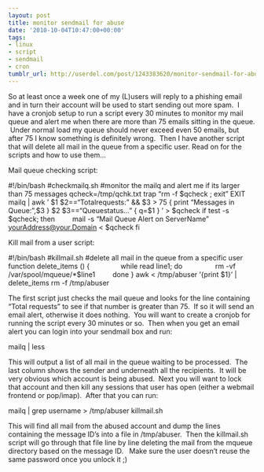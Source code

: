```yaml
---
layout: post
title: monitor sendmail for abuse
date: '2010-10-04T10:47:00+00:00'
tags:
- linux
- script
- sendmail
- cron
tumblr_url: http://userdel.com/post/1243383620/monitor-sendmail-for-abuse
---
```

So at least once a week one of my (L)users will reply to a phishing email and in turn their account will be used to start sending out more spam.  I have a cronjob setup to run a script every 30 minutes to monitor my mail queue and alert me when there are more than 75 emails sitting in the queue.  Under normal load my queue should never exceed even 50 emails, but after 75 I know something is definitely wrong.  Then I have another script that will delete all mail in the queue from a specific user.
Read on for the scripts and how to use them…

Mail queue checking script:

#!/bin/bash
#checkmailq.sh
#monitor the mailq and alert me if its larger than 75 messages
qcheck=/tmp/qchk.txt
trap “rm -f $qcheck ; exit” EXIT
mailq | awk ’ $1 $2==“Totalrequests:” && $3 > 75 { print “Messages in Queue:”,$3 } $2 $3==“Queuestatus…” { q=$1 } ’ > $qcheck
if test -s $qcheck; then
        mail -s “Mail Queue Alert on ServerName” yourAddress@your.Domain < $qcheck
fi

Kill mail from a user script:

#!/bin/bash
#killmail.sh
#delete all mail in the queue from a specific user
function delete_items ()
{       
        while read line1; do
                rm -vf /var/spool/mqueue/*$line1
        done
}
awk < /tmp/abuser ’{print $1}’ | delete_items
rm -f /tmp/abuser

The first script just checks the mail queue and looks for the line containing “Total requests” to see if that number is greater than 75.  If so it will send an email alert, otherwise it does nothing.  You will want to create a cronjob for running the script every 30 minutes or so.  Then when you get an email alert you can login into your sendmail box and run:

mailq | less

This will output a list of all mail in the queue waiting to be processed.  The last column shows the sender and underneath all the recipients.  It will be very obvious which account is being abused.  Next you will want to lock that account and then kill any sessions that user has open (either a webmail frontend or pop/imap).  After that you can run:

mailq | grep username > /tmp/abuser
killmail.sh

This will find all mail from the abused account and dump the lines containing the message ID’s into a file in /tmp/abuser.  Then the killmail.sh script will go through that file line by line deleting the mail from the mqueue directory based on the message ID.  
Make sure the user doesn’t reuse the same password once you unlock it ;)
